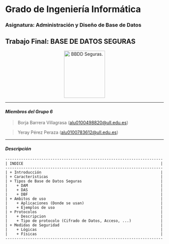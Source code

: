 # Grado de Ingeniería Informática 

### Asignatura: Administración y Diseño de Base de Datos 

## Trabajo Final: BASE DE DATOS SEGURAS

<p align="Center">
    <img src="http://blog.hostdime.com.co/wp-content/uploads/seguridad-en-la-base-de-datos-desarrollo-aplicacion-426x480.png" title="BBDD Seguras." width="130" height="150">
</p>

---
#### *Miembros del Grupo 6*

> Borja Barrera Villagrasa (alu0100498820@ull.edu.es)

> Yeray Pérez Peraza (alu0100783612@ull.edu.es)

---
#### *Descripción*

    ----------------------------------------------------------------------
    | INDICE                                                             |
    ----------------------------------------------------------------------
    | + Introducción                                                     |
    | + Características                                                  |
    | + Tipos de Base de Datos Seguras                                   |
    |    + DAM                                                           |
    |    + DAS                                                           |
    |    + DBF                                                           |
    | + Ambitos de uso                                                   |
    |    + Aplicaciones (Donde se usan)                                  |
    |    + Ejemplos de uso                                               |
    | + Protocolos                                                       |
    |    + Descripcion                                                   |
    |    + Tipo de protocolo (Cifrado de Datos, Acceso, ...)             |
    | + Medidas de Seguridad                                             |
    |    + Lógicas                                                       |
    |    + Físicas                                                       |
    ----------------------------------------------------------------------


